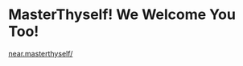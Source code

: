 # MasterThyself! We Welcome You Too!

[near.masterthyself/](https://wallet.testnet.near.org/send-money/masterthyself.testnet)
